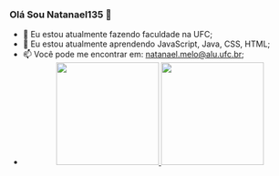 ### Olá Sou Natanael135 👋

<!--
**Natanael135/Natanael135** is a ✨ _special_ ✨ repository because its `README.md` (this file) appears on your GitHub profile.
-->
- 🔭 Eu estou atualmente fazendo faculdade na UFC;
- 🌱 Eu estou atualmente aprendendo JavaScript, Java, CSS, HTML;
- 📫 Você pode me encontrar em: natanael.melo@alu.ufc.br;
- <div align="center">
  <a href="https://github.com/Natanael135">
  <img height="180em" src="https://github-readme-stats.vercel.app/api?username=Natanael135&show_icons=true&theme=dracula&include_all_commits=true&count_private=true"/>
  <img height="180em" src="https://github-readme-stats.vercel.app/api/top-langs/?username=rafaballerini&layout=compact&langs_count=7&theme=dracula"/>
</div>
  <!--![Snake animation](https://github.com/Natanael135/Natanael135/blob/output/github-contribution-grid-snake.svg)
-->
